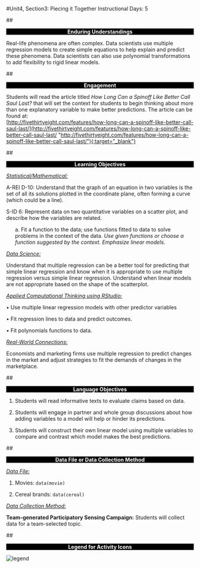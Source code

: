 #Unit4, Section3: Piecing it Together
Instructional Days: 5

##<p style="background: black; color: white; text-align: center;">**Enduring Understandings**</p>
Real-life phenomena are often complex. Data scientists use multiple regression models to create simple
equations to help explain and predict these phenomena. Data scientists can also use polynomial
transformations to add flexibility to rigid linear models.

##<p style="background: black; color: white; text-align: center;">**Engagement**</p>
Students will read the article titled *How Long Can a Spinoff Like Better Call Saul Last?* that will set the
context for students to begin thinking about more than one explanatory variable to make better
predictions. The article can be found at:<br>
[http://fivethirtyeight.com/features/how-long-can-a-spinoff-like-better-call-saul-last/](http://fivethirtyeight.com/features/how-long-can-a-spinoff-like-better-call-saul-last/ "http://fivethirtyeight.com/features/how-long-can-a-spinoff-like-better-call-saul-last/"){:target="_blank"}

##<p style="background: black; color: white; text-align: center;">**Learning Objectives**</p>
<ins>*Statistical/Mathematical:*</ins>

A-REI D-10: Understand that the graph of an equation in two variables is the set of all its solutions plotted in the coordinate plane, often forming a curve (which could be a line).

S-ID 6: Represent data on two quantitative variables on a scatter plot, and describe how the variables are
related.

<ul style="list-style-type:none">
	<li>
    a. Fit a function to the data; use functions fitted to data to solve problems in the context
    of the data. <i>Use given functions or choose a function suggested by the context.
    Emphasize linear models.</i>
    </li>
</ul>

<ins>*Data Science:*</ins>

Understand that multiple regression can be a better tool for predicting that simple linear regression and
know when it is appropriate to use multiple regression versus simple linear regression. Understand when
linear models are not appropriate based on the shape of the scatterplot.

<ins>*Applied Computational Thinking using RStudio:*</ins>

• Use multiple linear regression models with other predictor variables

• Fit regression lines to data and predict outcomes.

• Fit polynomials functions to data.

<ins>*Real-World Connections:*</ins>

Economists and marketing firms use multiple regression to predict changes in the market and adjust
strategies to fit the demands of changes in the marketplace.

##<p style="background: black; color: white; text-align: center;">**Language Objectives**</p>
1. Students will read informative texts to evaluate claims based on data.

2. Students will engage in partner and whole group discussions about how adding variables to a model will help or hinder its predictions.

3. Students will construct their own linear model using multiple variables to compare and contrast which model makes the best predictions.

##<p style="background: black; color: white; text-align: center;">**Data File or Data Collection Method**</p>
<ins>*Data File:*</ins>

1. Movies: ```data(movie)```

2. Cereal brands: ```data(cereal)```

<ins>*Data Collection Method:*</ins>

**Team-generated Participatory Sensing Campaign:** Students will collect data for a team-selected topic.

##<p style="background: black; color: white; text-align: center;">**Legend for Activity Icons**</p>
![legend](../img/legend.png)